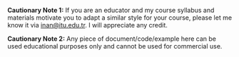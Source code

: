 **Cautionary Note 1:** If you are an educator and my course syllabus and materials motivate you to adapt a similar style for your course, please let me know it via inan@itu.edu.tr. I will appreciate any credit.

**Cautionary Note 2:** Any piece of document/code/example here can be used educational purposes only and cannot be used for commercial use. 
